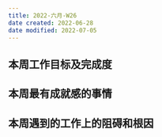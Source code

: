 ```yaml
---
title: 2022-六月-W26
date created: 2022-06-28
date modified: 2022-07-05
---
```


## 本周工作目标及完成度

## 本周最有成就感的事情

## 本周遇到的工作上的阻碍和根因
